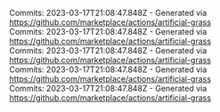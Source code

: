 Commits: 2023-03-17T21:08:47.848Z - Generated via https://github.com/marketplace/actions/artificial-grass
<br>
Commits: 2023-03-17T21:08:47.848Z - Generated via https://github.com/marketplace/actions/artificial-grass
<br>
Commits: 2023-03-17T21:08:47.848Z - Generated via https://github.com/marketplace/actions/artificial-grass
<br>
Commits: 2023-03-17T21:08:47.848Z - Generated via https://github.com/marketplace/actions/artificial-grass
<br>
Commits: 2023-03-17T21:08:47.848Z - Generated via https://github.com/marketplace/actions/artificial-grass
<br>
